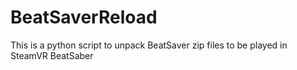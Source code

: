 # BeatSaverReload
This is a python script to unpack BeatSaver zip files to be played in SteamVR BeatSaber
